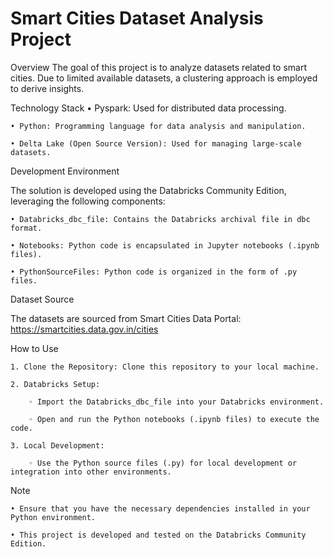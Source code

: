 # Smart Cities Dataset Analysis Project

Overview
The goal of this project is to analyze datasets related to smart cities. Due to limited available datasets, a clustering approach is employed to derive insights.

Technology Stack
    • Pyspark: Used for distributed data processing.
    
    • Python: Programming language for data analysis and manipulation.
    
    • Delta Lake (Open Source Version): Used for managing large-scale datasets.
    

Development Environment

The solution is developed using the Databricks Community Edition, leveraging the following components:

    • Databricks_dbc_file: Contains the Databricks archival file in dbc format.
    
    • Notebooks: Python code is encapsulated in Jupyter notebooks (.ipynb files).
    
    • PythonSourceFiles: Python code is organized in the form of .py files.

Dataset Source

The datasets are sourced from Smart Cities Data Portal:  https://smartcities.data.gov.in/cities

How to Use

    1. Clone the Repository: Clone this repository to your local machine.
    
    2. Databricks Setup:
    
        ◦ Import the Databricks_dbc_file into your Databricks environment.
        
        ◦ Open and run the Python notebooks (.ipynb files) to execute the code.
        
    3. Local Development:
    
        ◦ Use the Python source files (.py) for local development or integration into other environments.

Note

    • Ensure that you have the necessary dependencies installed in your Python environment.
    
    • This project is developed and tested on the Databricks Community Edition.
